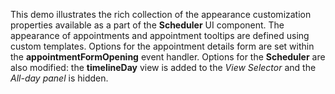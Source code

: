 This demo illustrates the rich collection of&nbsp;the appearance customization properties available as&nbsp;a&nbsp;part of&nbsp;the **Scheduler** UI component. The appearance of&nbsp;appointments and appointment tooltips are defined using custom templates. Options for the appointment details form are set within the **appointmentFormOpening** event handler. Options for the **Scheduler** are also modified: the **timelineDay** view is&nbsp;added to&nbsp;the _View Selector_ and the _All-day panel_ is&nbsp;hidden.